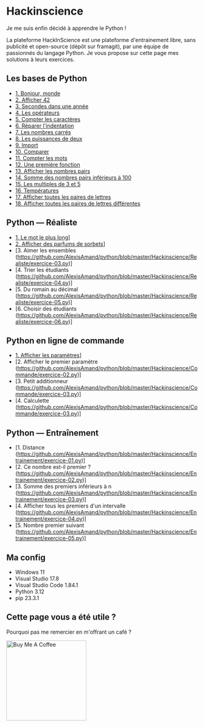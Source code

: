 # Hackinscience

Je me suis enfin décidé à apprendre le Python !

La plateforme HackInScience est une plateforme d'entrainement libre, sans publicité et open-source (dépôt sur framagit), par une équipe de passionnés du langage Python. Je vous propose sur cette page mes solutions à leurs exercices.


## Les bases de Python

* [1. Bonjour, monde](https://github.com/AlexisAmand/python/blob/master/Hackinscience/Bases/exercice-01.py)
* [2. Afficher 42](https://github.com/AlexisAmand/python/blob/master/Hackinscience/Bases/exercice-02.py)
* [3. Secondes dans une année](https://github.com/AlexisAmand/python/blob/master/Hackinscience/Bases/exercice-03.py)
* [4. Les opérateurs](https://github.com/AlexisAmand/python/blob/master/Hackinscience/Bases/exercice-04.py)
* [5. Compter les caractères](https://github.com/AlexisAmand/python/blob/master/Hackinscience/Bases/exercice-05.py)
* [6. Réparer l'indentation](https://github.com/AlexisAmand/python/blob/master/Hackinscience/Bases/exercice-06.py)
* [7. Les nombres carrés](https://github.com/AlexisAmand/python/blob/master/Hackinscience/Bases/exercice-07.py)
* [8. Les puissances de deux](https://github.com/AlexisAmand/python/blob/master/Hackinscience/Bases/exercice-08.py)
* [9. Import](https://github.com/AlexisAmand/python/blob/master/Hackinscience/Bases/exercice-09.py)
* [10. Comparer](https://github.com/AlexisAmand/python/blob/master/Hackinscience/Bases/exercice-10.py)
* [11. Compter les mots](https://github.com/AlexisAmand/python/blob/master/Hackinscience/Bases/exercice-11.py)
* [12. Une première fonction](https://github.com/AlexisAmand/python/blob/master/Hackinscience/Bases/exercice-12.py)
* [13. Afficher les nombres pairs](https://github.com/AlexisAmand/python/blob/master/Hackinscience/Bases/exercice-13.py)
* [14. Somme des nombres pairs inférieurs à 100](https://github.com/AlexisAmand/python/blob/master/Hackinscience/Bases/exercice-14.py)
* [15. Les multiples de 3 et 5](https://github.com/AlexisAmand/python/blob/master/Hackinscience/Bases/exercice-15.py)
* [16. Températures](https://github.com/AlexisAmand/python/blob/master/Hackinscience/Bases/exercice-16.py)
* [17. Afficher toutes les paires de lettres](https://github.com/AlexisAmand/python/blob/master/Hackinscience/Bases/exercice-17.py)
* [18. Afficher toutes les paires de lettres différentes](https://github.com/AlexisAmand/python/blob/master/Hackinscience/Bases/exercice-18.py)

## Python — Réaliste

* [1. Le mot le plus long](https://github.com/AlexisAmand/python/blob/master/Hackinscience/Realiste/exercice-01.py)]
* [2. Afficher des parfums de sorbets](https://github.com/AlexisAmand/python/blob/master/Hackinscience/Realiste/exercice-02.py)]
* [3. Aimer les ensembles (https://github.com/AlexisAmand/python/blob/master/Hackinscience/Realiste/exercice-03.py)]
* [4. Trier les étudiants (https://github.com/AlexisAmand/python/blob/master/Hackinscience/Realiste/exercice-04.py)]
* [5. Du romain au décimal (https://github.com/AlexisAmand/python/blob/master/Hackinscience/Realiste/exercice-05.py)]
* [6. Choisir des étudiants (https://github.com/AlexisAmand/python/blob/master/Hackinscience/Realiste/exercice-06.py)]

## Python en ligne de commande

* [1. Afficher les paramètres](https://github.com/AlexisAmand/python/blob/master/Hackinscience/Commande/exercice-01.py)]
* [2. Afficher le premier paramètre (https://github.com/AlexisAmand/python/blob/master/Hackinscience/Commande/exercice-02.py)]
* [3. Petit additionneur (https://github.com/AlexisAmand/python/blob/master/Hackinscience/Commande/exercice-03.py)]
* [4. Calculette (https://github.com/AlexisAmand/python/blob/master/Hackinscience/Commande/exercice-03.py)]

## Python — Entraînement

* [1. Distance (https://github.com/AlexisAmand/python/blob/master/Hackinscience/Entrainement/exercice-01.py)]
* [2. Ce nombre est-il premier ? (https://github.com/AlexisAmand/python/blob/master/Hackinscience/Entrainement/exercice-02.py)]
* [3. Somme des premiers inférieurs à n (https://github.com/AlexisAmand/python/blob/master/Hackinscience/Entrainement/exercice-03.py)]
* [4. Afficher tous les premiers d'un intervalle (https://github.com/AlexisAmand/python/blob/master/Hackinscience/Entrainement/exercice-04.py)]
* [5. Nombre premier suivant (https://github.com/AlexisAmand/python/blob/master/Hackinscience/Entrainement/exercice-05.py)]

##  Ma config

* Windows 11
* Visual Studio 17.8   
* Visual Studio Code 1.84.1
* Python 3.12
* pip 23.3.1

## Cette page vous a été utile ?
Pourquoi pas me remercier en m'offrant un café ?

<a href="https://www.buymeacoffee.com/alexisamand" target="_blank"><img src="https://cdn.buymeacoffee.com/buttons/v2/default-blue.png" alt="Buy Me A Coffee" width="210" ></a>





